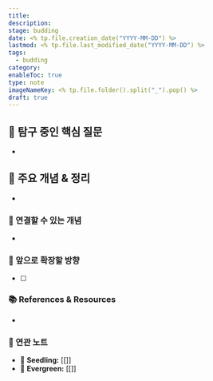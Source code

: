 ```yaml
---
title:
description:
stage: budding
date: <% tp.file.creation_date("YYYY-MM-DD") %>
lastmod: <% tp.file.last_modified_date("YYYY-MM-DD") %>
tags:
  - budding
category:
enableToc: true
type: note
imageNameKey: <% tp.file.folder().split("_").pop() %>
draft: true
---
```


## 🤔 탐구 중인 핵심 질문

-

## 📌 주요 개념 & 정리

-

### 🧩 연결할 수 있는 개념

-

### 🚀 앞으로 확장할 방향

- [ ]

### 📚 References & Resources

-

### 📝 연관 노트

- 🌱 **Seedling:** [[]]
- 🌳 **Evergreen:** [[]]
